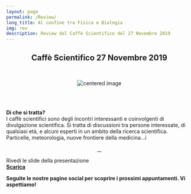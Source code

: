 ```yaml
---
layout: page
permalink: /Review/
long_title: Al confine tra Fisica e Biologia
img: rev
description: Review del Caffè Scientifico del 27 Novembre 2019
---
```

<link rel="stylesheet" href="https://maxcdn.bootstrapcdn.com/font-awesome/4.7.0/css/font-awesome.min.css">
<center>
<h2><b>Caffè Scientifico 27 Novembre 2019</b></h2>
<br>
</center>



<figure>
<center>
   <img src="/perugia/img/review.png" alt="centered image" style="max-width:85%"
   height="auto" width="auto" class="responsive" >
</center>
</figure>
<br><br>

<b>Di che si tratta&#63;</b><br>
I caffè scientifici sono degli incontri interessanti e coinvolgenti di divulgazione scientifica.
Si tratta di discussioni tra persone interessate, di qualsiasi età, e alcuni esperti in un ambito della ricerca scientifica. Particelle, meteorologia, nuove frontiere della medicina...i


<center><span class="col-md-3 home-quick-links__link">
  <a href="/perugia/Review">
    <span class="fa-stack fa-2x">
      <i class="fa fa-circle fa-stack-2x text-primary" style="color:rgb(0, 22, 120)"></i>
      <i class="fa fa-file-text fa-stack-1x fa-inverse"></i>
    </span> &nbsp; &nbsp;
  </a>
</span></center>

Rivedi le slide della presentazione<br>
<a href="/perugia/SLIDE/Caffè27Novembre.pptx"> <b>Scarica</b> </a>


<b>Seguite le nostre pagine social per scoprire i prossimi appuntamenti.
Vi aspettiamo!</b><br><br>
<center>
<a href="https://www.instagram.com/aisf_perugia/" class="fa fa-instagram fa-3x"></a> &nbsp;&nbsp;&nbsp;
<a href="https://www.facebook.com/aisfpg/" class="fa fa-facebook fa-3x"></a></center>

